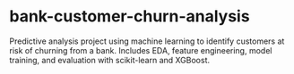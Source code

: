 # bank-customer-churn-analysis
Predictive analysis project using machine learning to identify customers at risk of churning from a bank. Includes EDA, feature engineering, model training, and evaluation with scikit-learn and XGBoost.
